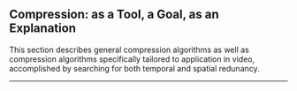 ## Compression: as a Tool, a Goal, as an Explanation

This section describes general compression algorithms as well as compression algorithms specifically tailored to application in video, accomplished by searching for both temporal and spatial redunancy.



***

